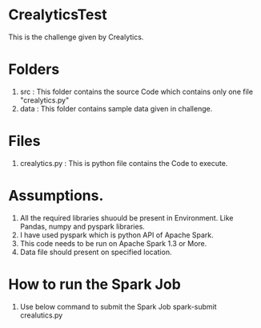 # CrealyticsTest
This is the challenge given by Crealytics.

Folders
=======
1. src : This folder contains the source Code which contains only one file "crealytics.py"
2. data : This folder contains sample data given in challenge.

Files
=====
1. crealytics.py : This is python file contains the Code to execute.

Assumptions.
============
1. All the required libraries shuould be present in Environment. Like Pandas,  numpy and pyspark libraries.
2. I have used pyspark which is python API of Apache Spark.
3. This code needs to be run on Apache Spark 1.3 or More.
4. Data file should present on specified location.

How to run the Spark Job
========================
1. Use below command to submit the Spark Job
spark-submit crealutics.py
